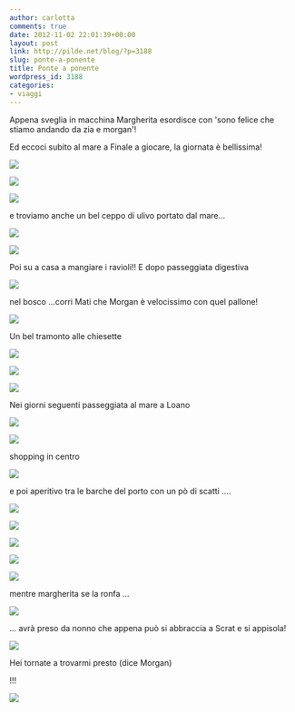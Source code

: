 ```yaml
---
author: carlotta
comments: true
date: 2012-11-02 22:01:39+00:00
layout: post
link: http://pilde.net/blog/?p=3188
slug: ponte-a-ponente
title: Ponte a ponente
wordpress_id: 3188
categories:
- viaggi
---
```


Appena sveglia in macchina Margherita esordisce con 'sono felice che stiamo andando da zia e morgan'!

Ed eccoci subito al mare a Finale a giocare, la giornata è bellissima!

![](http://pilde.net/blog/wp-content/uploads/2012/11/giochi_spiaggia.jpg)




![](http://pilde.net/blog/wp-content/uploads/2012/11/mare.jpg)




![](http://pilde.net/blog/wp-content/uploads/2012/11/santa.jpg)




e troviamo anche un bel ceppo di ulivo portato dal mare...

![](http://pilde.net/blog/wp-content/uploads/2012/11/family_mare2.jpg)




![](http://pilde.net/blog/wp-content/uploads/2012/11/family_mare.jpg)




Poi su a casa a mangiare i ravioli!! E dopo passeggiata digestiva

![](http://pilde.net/blog/wp-content/uploads/2012/11/panorama_p_ray.jpg)




nel bosco ...corri Mati che Morgan è velocissimo con quel pallone!

![](http://pilde.net/blog/wp-content/uploads/2012/11/corri_mati.jpg)




Un bel tramonto alle chiesette

![](http://pilde.net/blog/wp-content/uploads/2012/11/family_chiesette.jpg)




![](http://pilde.net/blog/wp-content/uploads/2012/11/PIpapy.jpg)




![](http://pilde.net/blog/wp-content/uploads/2012/11/MMM.jpg)




Nei giorni seguenti passeggiata al mare a Loano

![](http://pilde.net/blog/wp-content/uploads/2012/11/cima.jpg)




![](http://pilde.net/blog/wp-content/uploads/2012/11/blu.jpg)




shopping in centro

![](http://pilde.net/blog/wp-content/uploads/2012/11/treno.jpg)




e poi aperitivo tra le barche del porto con un pò di scatti ....

![](http://pilde.net/blog/wp-content/uploads/2012/11/ray_papy.jpg)




![](http://pilde.net/blog/wp-content/uploads/2012/11/MPi.jpg)




![](http://pilde.net/blog/wp-content/uploads/2012/11/Mmatipi.jpg)




![](http://pilde.net/blog/wp-content/uploads/2012/11/Mpimatiraymorghy.jpg)


![](http://pilde.net/blog/wp-content/uploads/2012/11/MP.jpg)




mentre margherita se la ronfa ...

![](http://pilde.net/blog/wp-content/uploads/2012/11/marghe_ninna2.jpg)




... avrà preso da nonno che appena può si abbraccia a Scrat e si appisola!

![](http://pilde.net/blog/wp-content/uploads/2012/11/papy_scrat.jpg)




Hei tornate a trovarmi presto (dice Morgan)


!!!

![](http://pilde.net/blog/wp-content/uploads/2012/11/morghy_bagno.jpg)



